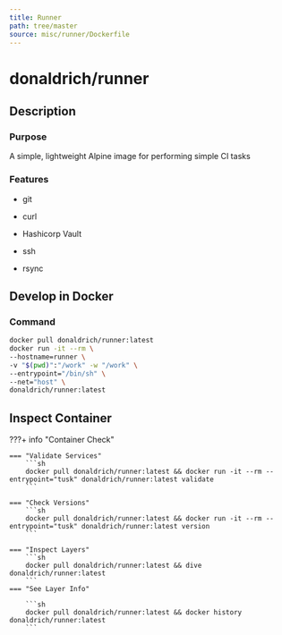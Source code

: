 ```yaml
---
title: Runner
path: tree/master
source: misc/runner/Dockerfile
---
```


# donaldrich/runner

## Description

### Purpose

A simple, lightweight Alpine image for performing simple CI tasks

### Features

- git

- curl

- Hashicorp Vault

- ssh

- rsync

## Develop in Docker

### Command

```sh
docker pull donaldrich/runner:latest
docker run -it --rm \
--hostname=runner \
-v "$(pwd)":"/work" -w "/work" \
--entrypoint="/bin/sh" \
--net="host" \
donaldrich/runner:latest
```

## Inspect Container

???+ info "Container Check"

    === "Validate Services"
        ```sh
        docker pull donaldrich/runner:latest && docker run -it --rm --entrypoint="tusk" donaldrich/runner:latest validate
        ```

    === "Check Versions"
        ```sh
        docker pull donaldrich/runner:latest && docker run -it --rm --entrypoint="tusk" donaldrich/runner:latest version
        ```

    === "Inspect Layers"
        ```sh
        docker pull donaldrich/runner:latest && dive donaldrich/runner:latest
        ```
    === "See Layer Info"

        ```sh
        docker pull donaldrich/runner:latest && docker history donaldrich/runner:latest
        ```
